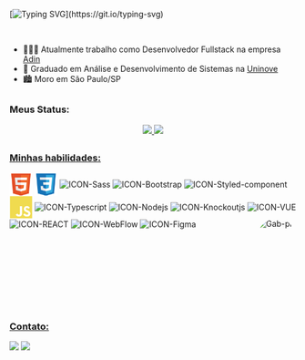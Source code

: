 [![Typing SVG](https://readme-typing-svg.demolab.com?font=Lora&weight=700&size=30&pause=1000&color=58A6FF&center=true&vCenter=true&width=1000&lines=Ol%C3%A1%2C+me+chamo+Gabriel!;Seja+Bem+vindo(a)!)](https://git.io/typing-svg)

<p align="center"><img src="https://komarev.com/ghpvc/?username=GabrielMA0&style=flat-square&color=blue" alt=""></p>

- 👨🏾‍💻 Atualmente trabalho como Desenvolvedor Fullstack na empresa [Adin](https://adin.com.br/home/#!)
- 📖 Graduado em Análise e Desenvolvimento de Sistemas na [Uninove](https://www.uninove.br)
- 🏙️ Moro em São Paulo/SP

##

### Meus Status:

<div align="center">
  <a href="https://github.com/GabrielMA0">
  <img height="130em" src="https://github-readme-stats.vercel.app/api?username=GabrielMA0&_icons=true&theme=tokyonight&include_all_commits=true&count_private=true"/>
  <img height="130em" src="https://github-readme-stats.vercel.app/api/top-langs/?username=GabrielMA0&layout=compact&langs_count=7&theme=tokyonight"/>
</div>
  
  ##

### Minhas habilidades:

<span style="display: inline-block;">
  <img align="center" alt="ICON-HTML" title="HTML" height="40" width="40" src="https://raw.githubusercontent.com/devicons/devicon/master/icons/html5/html5-original.svg">
  <img align="center" alt="ICON-CSS" title="CSS" height="40" width="40" src="https://raw.githubusercontent.com/devicons/devicon/master/icons/css3/css3-original.svg">
  <img align="center" alt="ICON-Sass" title="SASS" height="40" width="40" src="https://cdn-icons-png.flaticon.com/512/5968/5968358.png" />
  <img align="center" alt="ICON-Bootstrap" title="Bootstrap" height="40" width="40" src="https://cdn.jsdelivr.net/gh/devicons/devicon/icons/bootstrap/bootstrap-original-wordmark.svg" />
  <img align="center" alt="ICON-Styled-component" title="Styled-component" height="40" width="40" src="https://miro.medium.com/v2/resize:fit:720/format:webp/1*N0XV3gco7Ed4brMoxwdjVg.png" />
  <img align="center" alt="ICON-Javascript" title="Javascript" height="40" width="40" src="https://raw.githubusercontent.com/devicons/devicon/master/icons/javascript/javascript-plain.svg">
  <img align="center" alt="ICON-Typescript" title="Typescript" height="40" width="40" src="https://upload.wikimedia.org/wikipedia/commons/thumb/4/4c/Typescript_logo_2020.svg/512px-Typescript_logo_2020.svg.png">
  <img align="center" alt="ICON-Nodejs" title="Nodejs" height="40" width="40" src="https://img.icons8.com/?size=256&id=54087&format=png">
  <img align="center" alt="ICON-Knockoutjs" title="Knockoutjs" height="40" width="40" src="https://rohithpr.com/images/knockout.png">
  <img align="center" alt="ICON-VUE" title="Vue" height="30" width="30"src="https://upload.wikimedia.org/wikipedia/commons/9/95/Vue.js_Logo_2.svg" />
  <img align="center" alt="ICON-REACT" title="React" height="30" width="40"src="https://cdn.jsdelivr.net/gh/devicons/devicon/icons/react/react-original-wordmark.svg" />
  <img align="center" alt="ICON-WebFlow" title="Webflow" height="40" width="40" src="https://img.icons8.com/?size=512&id=ktrJ12qa5f65&format=png" />
  <img align="center" alt="ICON-Figma" title="Figma" height="40" width="40" src="https://static-00.iconduck.com/assets.00/apps-figma-icon-1024x1024-cb4t8vyj.png" />
  <img align="right" alt="Gab-pic" height="150" style="border-radius:50px;" src="https://anyforsoft.com/static/a2da834e20a93f2114281a1174296b58/17.gif">   
</span>
  
  ##
  
  ### Contato:
  
  <div> 
  <a href = "mailto:moreira.araujo99@gmail.com"><img src="https://img.shields.io/badge/-Gmail-%23333?style=for-the-badge&logo=gmail&logoColor=white" target="_blank"></a>
  <a href="https://www.linkedin.com/in/gabriel-m-araujo/" target="_blank"><img src="https://img.shields.io/badge/-LinkedIn-%230077B5?style=for-the-badge&logo=linkedin&logoColor=white" target="_blank"></a> 
 
  </div>
